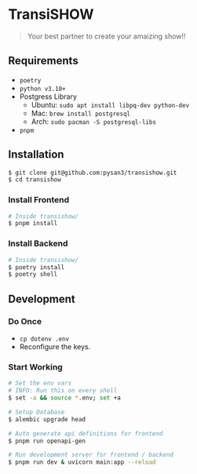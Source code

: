 # TransiSHOW

> Your best partner to create your amaizing show!!

## Requirements

- `poetry`
- `python v3.10+`
- Postgress Library
  - Ubuntu: `sudo apt install libpq-dev python-dev`
  - Mac: `brew install postgresql`
  - Arch: `sudo pacman -S postgresql-libs`
- `pnpm`

## Installation

```sh
$ git clone git@github.com:pysan3/transishow.git
$ cd transishow
```

### Install Frontend

```sh
# Inside transishow/
$ pnpm install
```

### Install Backend

```sh
# Inside transishow/
$ poetry install
$ poetry shell
```

## Development

### Do Once

- `cp dotenv .env`
- Reconfigure the keys.

### Start Working

```sh
# Set the env vars
# INFO: Run this on every shell
$ set -a && source *.env; set +a

# Setup Database
$ alembic upgrade head

# Auto generate api definitions for frontend
$ pnpm run openapi-gen

# Run development server for frontend / backend
$ pnpm run dev & uvicorn main:app --reload
```
